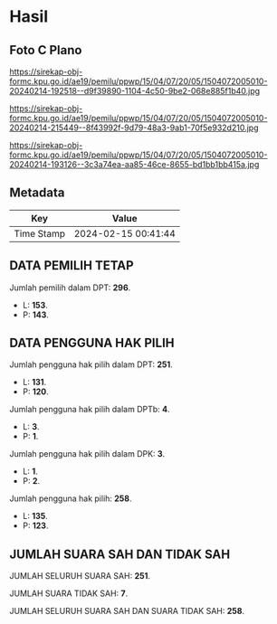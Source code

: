 # Hasil

## Foto C Plano

https://sirekap-obj-formc.kpu.go.id/ae19/pemilu/ppwp/15/04/07/20/05/1504072005010-20240214-192518--d9f39890-1104-4c50-9be2-068e885f1b40.jpg

https://sirekap-obj-formc.kpu.go.id/ae19/pemilu/ppwp/15/04/07/20/05/1504072005010-20240214-215449--8f43992f-9d79-48a3-9ab1-70f5e932d210.jpg

https://sirekap-obj-formc.kpu.go.id/ae19/pemilu/ppwp/15/04/07/20/05/1504072005010-20240214-193126--3c3a74ea-aa85-46ce-8655-bd1bb1bb415a.jpg


## Metadata

| Key        | Value               |
| ---------- | ------------------- |
| Time Stamp | 2024-02-15 00:41:44 |


## DATA PEMILIH TETAP

Jumlah pemilih dalam DPT: **296**.
 * L: **153**.
 * P: **143**.

## DATA PENGGUNA HAK PILIH

Jumlah pengguna hak pilih dalam DPT: **251**.
 * L: **131**.
 * P: **120**.

Jumlah pengguna hak pilih dalam DPTb: **4**.
 * L: **3**.
 * P: **1**.

Jumlah pengguna hak pilih dalam DPK: **3**.
 * L: **1**.
 * P: **2**.

Jumlah pengguna hak pilih: **258**.
 * L: **135**.
 * P: **123**.

## JUMLAH SUARA SAH DAN TIDAK SAH

JUMLAH SELURUH SUARA SAH: **251**.

JUMLAH SUARA TIDAK SAH: **7**.

JUMLAH SELURUH SUARA SAH DAN SUARA TIDAK SAH: **258**.


